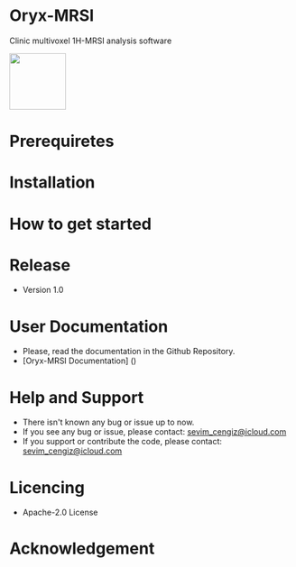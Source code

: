 # Oryx-MRSI
Clinic multivoxel 1H-MRSI analysis software

<img src="https://user-images.githubusercontent.com/5468765/108315274-9c0c7680-71d4-11eb-9040-7e6248ea55b8.png" width="100" height="100">

# Prerequiretes 

# Installation

# How to get started

# Release
- Version 1.0

# User Documentation
- Please, read the documentation in the Github Repository. 
- [Oryx-MRSI Documentation] ()

# Help and Support
- There isn't known any bug or issue up to now. 
- If you see any bug or issue, please contact: sevim_cengiz@icloud.com
- If you support or contribute the code, please contact: sevim_cengiz@icloud.com

# Licencing
- Apache-2.0 License

# Acknowledgement
